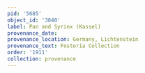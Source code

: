 ```yaml
---
pid: '5685'
object_id: '3840'
label: Pan and Syrinx (Kassel)
provenance_date:
provenance_location: Germany, Lichtenstein
provenance_text: Fostoria Collection
order: '1911'
collection: provenance
---
```

